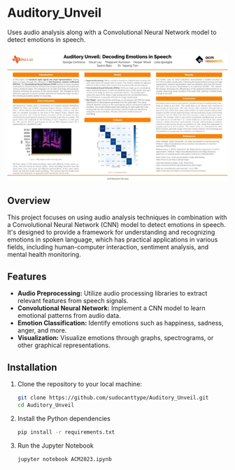 # Auditory_Unveil
Uses audio analysis along with a Convolutional Neural Network model to detect emotions in speech.

![Auditory_Unveil Research Poster](README_IMG/Auditory_Unveil_Poster.jpg)

## Overview

This project focuses on using audio analysis techniques in combination with a Convolutional Neural Network (CNN) model to detect emotions in speech. It's designed to provide a framework for understanding and recognizing emotions in spoken language, which has practical applications in various fields, including human-computer interaction, sentiment analysis, and mental health monitoring.

## Features

- **Audio Preprocessing:** Utilize audio processing libraries to extract relevant features from speech signals.
- **Convolutional Neural Network:** Implement a CNN model to learn emotional patterns from audio data.
- **Emotion Classification:** Identify emotions such as happiness, sadness, anger, and more.
- **Visualization:** Visualize emotions through graphs, spectrograms, or other graphical representations.

## Installation

1. Clone the repository to your local machine:

   ```bash
   git clone https://github.com/sudocanttype/Auditory_Unveil.git
   cd Auditory_Unveil
2. Install the Python dependencies

   ```bash
   pip install -r requirements.txt
3. Run the Jupyter Notebook

   ```bash
   jupyter notebook ACM2023.ipynb
